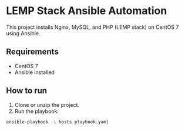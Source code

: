 # LEMP Stack Ansible Automation

This project installs Nginx, MySQL, and PHP (LEMP stack) on CentOS 7 using Ansible.

## Requirements
- CentOS 7
- Ansible installed

## How to run
1. Clone or unzip the project.
2. Run the playbook:

```bash
ansible-playbook -i hosts playbook.yaml